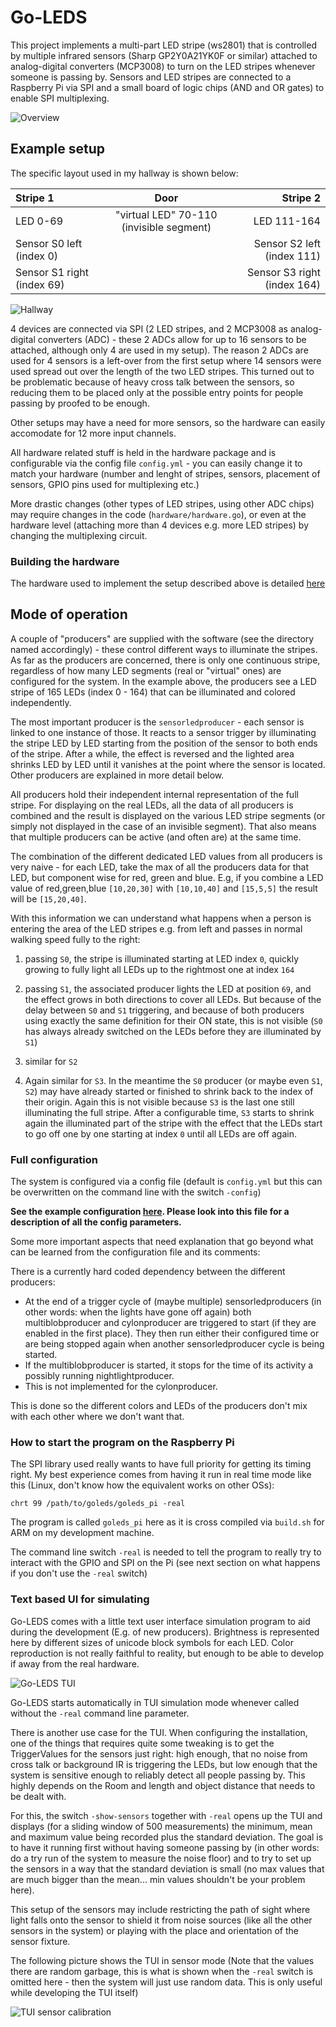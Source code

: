 # Go-LEDS

This project implements a multi-part LED stripe (ws2801) that is
controlled by multiple infrared sensors (Sharp GP2Y0A21YK0F or
similar) attached to analog-digital converters (MCP3008)
to turn on the LED stripes whenever someone is passing by. Sensors and
LED stripes are connected to a Raspberry Pi via SPI and a small board
of logic chips (AND and OR gates) to enable SPI multiplexing.

![Overview](images/overview.png)


## Example setup 

The specific layout used in my hallway is shown below:

| Stripe 1                   | Door                                     |                    Stripe 2 |
|:---------------------------|:----------------------------------------:|----------------------------:|
| LED 0-69                   | "virtual LED" 70-110 (invisible segment) |                 LED 111-164 |
| Sensor S0 left (index 0)   |                                          |  Sensor S2 left (index 111) |
| Sensor S1 right (index 69) |                                          | Sensor S3 right (index 164) |

![Hallway](images/hallway.png)

4 devices are connected via SPI (2 LED stripes, and 2 MCP3008 as
analog-digital converters (ADC) - these 2 ADCs allow for up to 16
sensors to be attached, although only 4 are used in my setup). The
reason 2 ADCs are used for 4 sensors is a left-over from the first
setup where 14 sensors were used spread out over the length of the two
LED stripes. This turned out to be problematic because of heavy
cross talk between the sensors, so reducing them to be placed only at
the possible entry points for people passing by proofed to be enough.

Other setups may have a need for more sensors, so the hardware can
easily accomodate for 12 more input channels.

All hardware related stuff is held in the hardware package and is
configurable via the config file `config.yml` - you can easily change
it to match your hardware (number and lenght of stripes, sensors,
placement of sensors, GPIO pins used for multiplexing etc.)

More drastic changes (other types of LED stripes, using other ADC
chips) may require changes in the code (`hardware/hardware.go`), or
even at the hardware level (attaching more than 4 devices e.g. more LED
stripes) by changing the multiplexing circuit.

### Building the hardware

The hardware used to implement the setup described above is detailed
[here](Hardware.md)

## Mode of operation 

A couple of "producers" are supplied with the software (see the
directory named accordingly) - these control different ways to
illuminate the stripes. As far as the producers are concerned, there is
only one continuous stripe, regardless of how many LED segments (real
or "virtual" ones) are configured for the system. In the example above,
the producers see a LED stripe of 165 LEDs (index 0 - 164) that can be
illuminated and colored independently.

The most important producer is the `sensorledproducer` - each sensor
is linked to one instance of those. It reacts to a sensor trigger by
illuminating the stripe LED by LED starting from the position of the
sensor to both ends of the stripe. After a while, the effect is
reversed and the lighted area shrinks LED by LED until it vanishes at
the point where the sensor is located.  Other producers are explained
in more detail below.

All producers hold their independent internal representation of the
full stripe. For displaying on the real LEDs, all the
data of all producers is combined and the result is displayed on the
various LED stripe segments (or simply not displayed in the case of an
invisible segment). That also means that multiple producers can be
active (and often are) at the same time.

The combination of the different dedicated LED values from all
producers is very naive - for each LED, take the max of all the
producers data for that LED, but component wise for red, green and
blue. E.g, if you combine a LED value of red,green,blue `[10,20,30]` with
`[10,10,40]` and `[15,5,5]` the result will be `[15,20,40]`. 

With this information we can understand what happens when a person is
entering the area of the LED stripes e.g. from left and passes in
normal walking speed fully to the right:

1. passing `S0`, the stripe is illuminated starting at LED index `0`,
   quickly growing to fully light all LEDs up to the rightmost one at
   index `164`
   
2. passing `S1`, the associated producer lights the LED at position
   `69`, and the effect grows in both directions to cover all
   LEDs. But because of the delay between `S0` and `S1` triggering,
   and because of both producers using exactly the same definition for
   their ON state, this is not visible (`S0` has always already
   switched on the LEDs before they are illuminated by `S1`)
   
3. similar for `S2`

4. Again similar for `S3`. In the meantime the `S0` producer (or maybe
   even `S1`, `S2`) may have already started or finished to shrink
   back to the index of their origin. Again this is not visible
   because `S3` is the last one still illuminating the full
   stripe. After a configurable time, `S3` starts to shrink again the
   illuminated part of the stripe with the effect that the LEDs start
   to go off one by one starting at index `0` until all LEDs are off
   again.
   
### Full configuration

The system is configured via a config file (default is `config.yml`
but this can be overwritten on the command line with the switch
`-config`)

**See the example configuration [here](config.yml). Please look into
this file for a description of all the config parameters.**

Some more important aspects that need explanation that go beyond what
can be learned from the configuration file and its comments:

There is a currently hard coded dependency between the different
producers: 
  * At the end of a trigger cycle of (maybe multiple)
  sensorledproducers (in other words: when the lights have gone off
  again) both multiblobproducer and cylonproducer are triggered to
  start (if they are enabled in the first place). They then run either
  their configured time or are being stopped again when another
  sensorledproducer cycle is being started.
  * If the multiblobproducer is started, it stops for the time of its
    activity a possibly running nightlightproducer.
  * This is not implemented for the cylonproducer.
    
This is done so the different colors and LEDs of the producers don't
mix with each other where we don't want that.

### How to start the program on the Raspberry Pi

The SPI library used really wants to have full priority for getting
its timing right. My best experience comes from having it run in real
time mode like this (Linux, don't know how the equivalent works on
other OSs):

`chrt 99 /path/to/goleds/goleds_pi -real`

The program is called `goleds_pi` here as it is cross compiled via
`build.sh` for ARM on my development machine.

The command line switch `-real` is needed to tell the program to
really try to interact with the GPIO and SPI on the Pi (see next
section on what happens if you don't use the `-real` switch)

### Text based UI for simulating

Go-LEDS comes with a little text user interface simulation program to
aid during the development (E.g. of new producers). Brightness is
represented here by different sizes of unicode block symbols for
each LED. Color reproduction is not really faithful to reality, but
enough to be able to develop if away from the real hardware.

![Go-LEDS TUI](images/goleds-tui.png)

Go-LEDS starts automatically in TUI simulation mode whenever called
without the `-real` command line parameter.

There is another use case for the TUI. When configuring the
installation, one of the things that requires quite some tweaking is
to get the TriggerValues for the sensors just right: high enough, that
no noise from cross talk or background IR is triggering the LEDs, but
low enough that the system is sensitive enough to reliably detect all
people passing by. This highly depends on the Room and length and
object distance that needs to be dealt with.

For this, the switch `-show-sensors` together with `-real` opens up
the TUI and displays (for a sliding window of 500 measurements) the
minimum, mean and maximum value being recorded plus the standard
deviation. The goal is to have it running first without having someone
passing by (in other words: do a try run of the system to measure the
noise floor) and to try to set up the sensors in a way that the standard
deviation is small (no max values that are much bigger than the
mean... min values shouldn't be your problem here).

This setup of the sensors may include restricting the path of sight
where light falls onto the sensor to shield it from noise sources
(like all the other sensors in the system) or playing with the place
and orientation of the sensor fixture.

The following picture shows the TUI in sensor mode (Note that the
values there are random garbage, this is what is shown when the
`-real` switch is omitted here - then the system will just use random
data. This is only useful while developing the TUI itself)

![TUI sensor calibration](images/goleds-tui-sensors.png)
